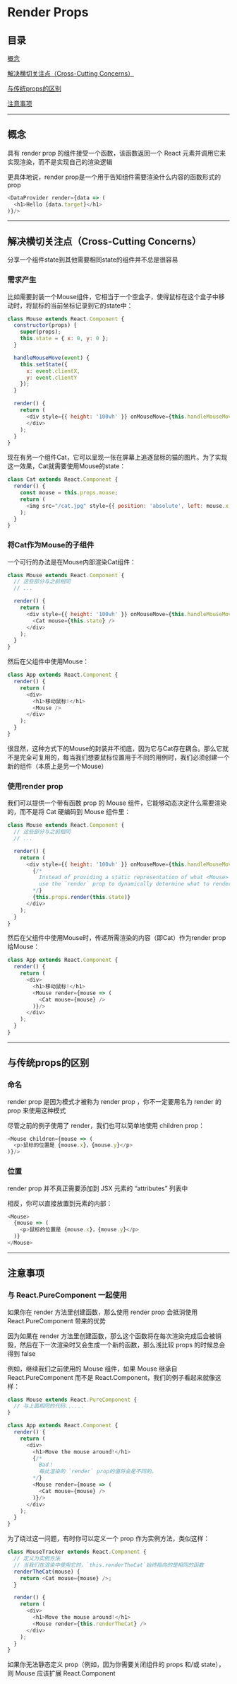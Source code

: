 # Render Props

## 目录

[概念](#jump1)

[解决横切关注点（Cross-Cutting Concerns）](#jump2)

[与传统props的区别](#jump3)

[注意事项](#jump4)

[](#jump)

[](#jump)

---	

<span id="jump1"></span>

## 概念

具有 render prop 的组件接受一个函数，该函数返回一个 React 元素并调用它来实现渲染，而不是实现自己的渲染逻辑

更具体地说，render prop是一个用于告知组件需要渲染什么内容的函数形式的prop

```javascript
<DataProvider render={data => (
  <h1>Hello {data.target}</h1>
)}/>
```

---

<span id="jump2"></span>

## 解决横切关注点（Cross-Cutting Concerns）

分享一个组件state到其他需要相同state的组件并不总是很容易

### 需求产生

比如需要封装一个Mouse组件，它相当于一个空盒子，使得鼠标在这个盒子中移动时，将鼠标的当前坐标记录到它的state中：

```javascript
class Mouse extends React.Component {
  constructor(props) {
    super(props);
    this.state = { x: 0, y: 0 };
  }

  handleMouseMove(event) {
    this.setState({
      x: event.clientX,
      y: event.clientY
    });
  }

  render() {
    return (
      <div style={{ height: '100vh' }} onMouseMove={this.handleMouseMove}>
      </div>
    );
  }
}
```

现在有另一个组件Cat，它可以呈现一张在屏幕上追逐鼠标的猫的图片。为了实现这一效果，Cat就需要使用Mouse的state：

```javascript
class Cat extends React.Component {
  render() {
    const mouse = this.props.mouse;
    return (
      <img src="/cat.jpg" style={{ position: 'absolute', left: mouse.x, top: mouse.y }} />
    );
  }
}
```

### 将Cat作为Mouse的子组件

一个可行的办法是在Mouse内部渲染Cat组件：

```javascript
class Mouse extends React.Component {
  // 这些部分与之前相同
  // ...

  render() {
    return (
      <div style={{ height: '100vh' }} onMouseMove={this.handleMouseMove}>
        <Cat mouse={this.state} />
      </div>
    );
  }
}
```

然后在父组件中使用Mouse：

```javascript
class App extends React.Component {
  render() {
    return (
      <div>
        <h1>移动鼠标!</h1>
        <Mouse />
      </div>
    );
  }
}
```

很显然，这种方式下的Mouse的封装并不彻底，因为它与Cat存在耦合。那么它就不是完全可复用的，每当我们想要鼠标位置用于不同的用例时，我们必须创建一个新的组件（本质上是另一个Mouse）

### 使用render prop

我们可以提供一个带有函数 prop 的 Mouse 组件，它能够动态决定什么需要渲染的，而不是将 Cat 硬编码到 Mouse 组件里：

```javascript
class Mouse extends React.Component {
  // 这些部分与之前相同
  // ...

  render() {
    return (
      <div style={{ height: '100vh' }} onMouseMove={this.handleMouseMove}>
        {/*
          Instead of providing a static representation of what <Mouse> renders,
          use the `render` prop to dynamically determine what to render.
        */}
        {this.props.render(this.state)}
      </div>
    );
  }
}
```

然后在父组件中使用Mouse时，传递所需渲染的内容（即Cat）作为render prop给Mouse：

```javascript
class App extends React.Component {
  render() {
    return (
      <div>
        <h1>移动鼠标!</h1>
        <Mouse render={mouse => (
          <Cat mouse={mouse} />
        )}/>
      </div>
    );
  }
}
```

---

<span id="jump3"></span>

## 与传统props的区别

### 命名

render prop 是因为模式才被称为 render prop ，你不一定要用名为 render 的 prop 来使用这种模式

尽管之前的例子使用了 render，我们也可以简单地使用 children prop：

```javascript
<Mouse children={mouse => (
  <p>鼠标的位置是 {mouse.x}，{mouse.y}</p>
)}/>
```

### 位置

render prop 并不真正需要添加到 JSX 元素的 “attributes” 列表中

相反，你可以直接放置到元素的内部：

```javascript
<Mouse>
  {mouse => (
    <p>鼠标的位置是 {mouse.x}，{mouse.y}</p>
  )}
</Mouse>
```

---

<span id="jump4"></span>

## 注意事项

### 与 React.PureComponent 一起使用

如果你在 render 方法里创建函数，那么使用 render prop 会抵消使用 React.PureComponent 带来的优势

因为如果在 render 方法里创建函数，那么这个函数将在每次渲染完成后会被销毁，然后在下一次渲染时又会生成一个新的函数，那么浅比较 props 的时候总会得到 false

例如，继续我们之前使用的 Mouse 组件，如果 Mouse 继承自 React.PureComponent 而不是 React.Component，我们的例子看起来就像这样：

```javascript
class Mouse extends React.PureComponent {
  // 与上面相同的代码......
}

class App extends React.Component {
  render() {
    return (
      <div>
        <h1>Move the mouse around!</h1>
        {/*
          Bad！
          每此渲染的 `render` prop的值将会是不同的。
        */}
        <Mouse render={mouse => (
          <Cat mouse={mouse} />
        )}/>
      </div>
    );
  }
}
```

为了绕过这一问题，有时你可以定义一个 prop 作为实例方法，类似这样：

```javascript
class MouseTracker extends React.Component {
  // 定义为实例方法
  // 当我们在渲染中使用它时，`this.renderTheCat`始终指向的是相同的函数
  renderTheCat(mouse) {
    return <Cat mouse={mouse} />;
  }

  render() {
    return (
      <div>
        <h1>Move the mouse around!</h1>
        <Mouse render={this.renderTheCat} />
      </div>
    );
  }
}
```

如果你无法静态定义 prop（例如，因为你需要关闭组件的 props 和/或 state），则 Mouse 应该扩展 React.Component